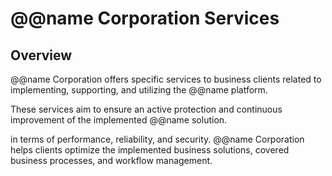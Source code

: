 # @@name Corporation Services

## Overview

@@name Corporation offers specific services to business clients related to implementing, supporting, and utilizing the @@name platform.  

These services aim to ensure an active protection and continuous improvement of the implemented @@name solution.  

in terms of performance, reliability, and security. 
@@name Corporation helps clients optimize the implemented business solutions, covered business processes, and workflow management.  

